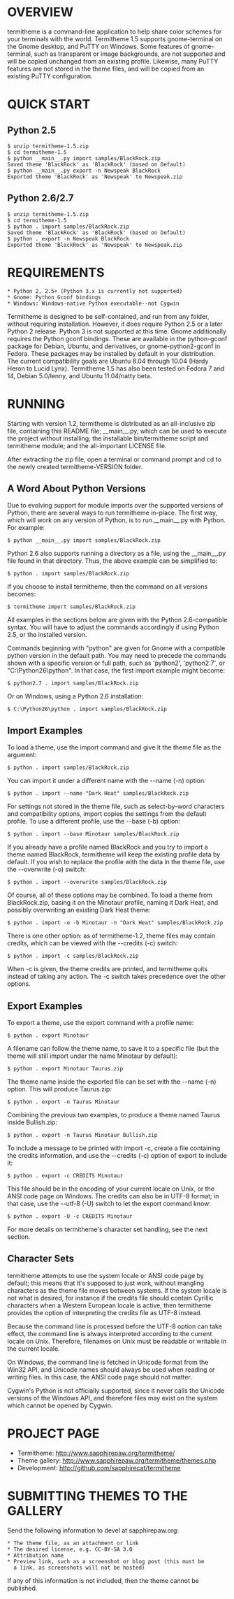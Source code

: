 OVERVIEW
========

termitheme is a command-line application to help share color schemes for
your terminals with the world.  Termitheme 1.5 supports gnome-terminal on
the Gnome desktop, and PuTTY on Windows.  Some features of gnome-terminal,
such as transparent or image backgrounds, are not supported and will be
copied unchanged from an existing profile.  Likewise, many PuTTY features
are not stored in the theme files, and will be copied from an existing PuTTY
configuration.


QUICK START
===========

Python 2.5
----------

	$ unzip termitheme-1.5.zip
	$ cd termitheme-1.5
	$ python __main__.py import samples/BlackRock.zip
	Saved theme 'BlackRock' as 'BlackRock' (based on Default)
	$ python __main__.py export -n Newspeak BlackRock
	Exported theme 'BlackRock' as 'Newspeak' to Newspeak.zip

Python 2.6/2.7
--------------

	$ unzip termitheme-1.5.zip
	$ cd termitheme-1.5
	$ python . import samples/BlackRock.zip
	Saved theme 'BlackRock' as 'BlackRock' (based on Default)
	$ python . export -n Newspeak BlackRock
	Exported theme 'BlackRock' as 'Newspeak' to Newspeak.zip


REQUIREMENTS
============

	* Python 2, 2.5+ (Python 3.x is currently not supported)
	* Gnome: Python Gconf bindings
	* Windows: Windows-native Python executable--not Cygwin

Termitheme is designed to be self-contained, and run from any folder,
without requiring installation.  However, it does require Python 2.5 or a
later Python 2 release.  Python 3 is not supported at this time.  Gnome
additionally requires the Python gconf bindings.  These are available in the
python-gconf package for Debian, Ubuntu, and derivatives, or
gnome-python2-gconf in Fedora.  These packages may be installed by default
in your distribution.  The current compatibility goals are Ubuntu 8.04
through 10.04 (Hardy Heron to Lucid Lynx).  Termitheme 1.5 has also been
tested on Fedora 7 and 14, Debian 5.0/lenny, and Ubuntu 11.04/natty beta.


RUNNING
=======

Starting with version 1.2, termitheme is distributed as an all-inclusive zip
file, containing this README file; \_\_main\_\_.py, which can be used to execute
the project without installing; the installable bin/termitheme script and
termitheme module; and the all-important LICENSE file.

After extracting the zip file, open a terminal or command prompt and cd to
the newly created termitheme-VERSION folder.


A Word About Python Versions
----------------------------

Due to evolving support for module imports over the supported versions of
Python, there are several ways to run termitheme in-place.  The first way,
which will work on any version of Python, is to run \_\_main\_\_.py with Python.
For example:

	$ python __main__.py import samples/BlackRock.zip

Python 2.6 also supports running a directory as a file, using the
\_\_main\_\_.py file found in that directory.  Thus, the above example can be
simplified to:

	$ python . import samples/BlackRock.zip

If you choose to install termitheme, then the command on all versions
becomes:

	$ termitheme import samples/BlackRock.zip

All examples in the sections below are given with the Python 2.6-compatible
syntax.  You will have to adjust the commands accordingly if using Python
2.5, or the installed version.

Commands beginning with "python" are given for Gnome with a compatible
python version in the default path. You may need to precede the commands
shown with a specific version or full path, such as 'python2', 'python2.7',
or "C:\Python26\python". In that case, the first import example might
become:

	$ python2.7 . import samples/BlackRock.zip

Or on Windows, using a Python 2.6 installation:

	$ C:\Python26\python . import samples/BlackRock.zip 


Import Examples
---------------

To load a theme, use the import command and give it the theme file as the
argument:

	$ python . import samples/BlackRock.zip

You can import it under a different name with the --name (-n) option:

	$ python . import --name "Dark Heat" samples/BlackRock.zip

For settings not stored in the theme file, such as select-by-word characters
and compatibility options, import copies the settings from the default
profile. To use a different profile, use the --base (-b) option:

	$ python . import --base Minotaur samples/BlackRock.zip

If you already have a profile named BlackRock and you try to import a theme
named BlackRock, termitheme will keep the existing profile data by default.
If you wish to replace the profile with the data in the theme file, use the
--overwrite (-o) switch:

	$ python . import --overwrite samples/BlackRock.zip

Of course, all of these options may be combined. To load a theme from
BlackRock.zip, basing it on the Minotaur profile, naming it Dark Heat, and
possibly overwriting an existing Dark Heat theme:

	$ python . import -o -b Minotaur -n "Dark Heat" samples/BlackRock.zip

There is one other option: as of termitheme-1.2, theme files may contain
credits, which can be viewed with the --credits (-c) switch:

	$ python . import -c samples/BlackRock.zip

When -c is given, the theme credits are printed, and termitheme quits
instead of taking any action. The -c switch takes precedence over the other
options.


Export Examples
---------------

To export a theme, use the export command with a profile name:

	$ python . export Minotaur

A filename can follow the theme name, to save it to a specific file (but the
theme will still import under the name Minotaur by default):

	$ python . export Minotaur Taurus.zip

The theme name inside the exported file can be set with the --name (-n)
option. This will produce Taurus.zip:

	$ python . export -n Taurus Minotaur

Combining the previous two examples, to produce a theme named Taurus inside
Bullish.zip:

	$ python . export -n Taurus Minotaur Bullish.zip

To include a message to be printed with import -c, create a file
containing the credits information, and use the --credits (-c) option of
export to include it:

	$ python . export -c CREDITS Minotaur

This file should be in the encoding of your current locale on Unix, or the
ANSI code page on Windows.  The credits can also be in UTF-8 format; in that
case, use the --utf-8 (-U) switch to let the export command know:

	$ python . export -U -c CREDITS Minotaur

For more details on termitheme's character set handling, see the next
section.


Character Sets
--------------

termitheme attempts to use the system locale or ANSI code page by default;
this means that it's supposed to just work, without mangling characters as
the theme file moves between systems.  If the system locale is not what is
desired, for instance if the credits file should contain Cyrillic characters
when a Western European locale is active, then termitheme provides the
option of interpreting the credits file as UTF-8 instead.

Because the command line is processed before the UTF-8 option can take
effect, the command line is always interpreted according to the current
locale on Unix.  Therefore, filenames on Unix must be readable or writable
in the current locale.

On Windows, the command line is fetched in Unicode format from the Win32
API, and Unicode names should always be used when reading or writing files.
In this case, the ANSI code page should not matter.

Cygwin's Python is not officially supported, since it never calls the
Unicode versions of the Windows API, and therefore files may exist on the
system which cannot be opened by Cygwin.


PROJECT PAGE
============

* Termitheme: http://www.sapphirepaw.org/termitheme/
* Theme gallery: http://www.sapphirepaw.org/termitheme/themes.php
* Development: http://github.com/sapphirecat/termitheme


SUBMITTING THEMES TO THE GALLERY
================================

Send the following information to devel at sapphirepaw.org:

	* The theme file, as an attachment or link
	* The desired license, e.g. CC-BY-SA 3.0
	* Attribution name
	* Preview link, such as a screenshot or blog post (this must be
	  a link, as screenshots will not be hosted)

If any of this information is not included, then the theme cannot be
published.


